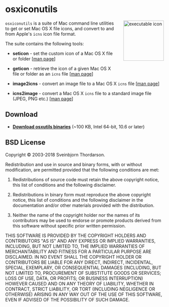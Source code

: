 # osxiconutils

<img src="http://sveinbjorn.org/images/executable_icon.jpg" width="128" height="128" alt="executable icon" style="float: right; margin-left: 20px; margin-bottom: 20px;" align="right">

`osxiconutils` is a suite of Mac command line utilities to get or set Mac OS X file icons, and convert to and from Apple's `icns` icon file format.

The suite contains the following tools:

* **seticon** - set the custom icon of a Mac OS X file or folder [<a href="https://sveinbjorn.org/files/manpages/seticon.man.html">man page</a>]

* **geticon** - retrieve the icon of a given Mac OS X file or folder as an `icns` file [<a href="https://sveinbjorn.org/files/manpages/geticon.man.html">man page</a>]

* **image2icns** - convert an image file to a Mac OS X `icns` file [<a href="https://sveinbjorn.org/files/manpages/image2icns.man.html">man page</a>]

* **icns2image** - convert a Mac OS X `icns` file to a standard image file (JPEG, PNG etc.) [<a href="https://sveinbjorn.org/files/manpages/icns2image.man.html">man page</a>]

## Download

* [**Download osxutils binaries**](https://sveinbjorn.org/files/software/osxiconutils.zip) (~100 KB, Intel 64-bit, 10.6 or later)

## BSD License

Copyright © 2003-2018 Sveinbjorn Thordarson.

Redistribution and use in source and binary forms, with or without modification, are permitted provided that the following conditions are met:

1. Redistributions of source code must retain the above copyright notice, this list of conditions and the following disclaimer.

2. Redistributions in binary form must reproduce the above copyright notice, this list of conditions and the following disclaimer in the documentation and/or other materials provided with the distribution.

3. Neither the name of the copyright holder nor the names of its contributors may be used to endorse or promote products derived from this software without specific prior written permission.

THIS SOFTWARE IS PROVIDED BY THE COPYRIGHT HOLDERS AND CONTRIBUTORS "AS IS" AND ANY EXPRESS OR IMPLIED WARRANTIES, INCLUDING, BUT NOT LIMITED TO, THE IMPLIED WARRANTIES OF MERCHANTABILITY AND FITNESS FOR A PARTICULAR PURPOSE ARE DISCLAIMED. IN NO EVENT SHALL THE COPYRIGHT HOLDER OR CONTRIBUTORS BE LIABLE FOR ANY DIRECT, INDIRECT, INCIDENTAL, SPECIAL, EXEMPLARY, OR CONSEQUENTIAL DAMAGES (INCLUDING, BUT NOT LIMITED TO, PROCUREMENT OF SUBSTITUTE GOODS OR SERVICES; LOSS OF USE, DATA, OR PROFITS; OR BUSINESS INTERRUPTION) HOWEVER CAUSED AND ON ANY THEORY OF LIABILITY, WHETHER IN CONTRACT, STRICT LIABILITY, OR TORT (INCLUDING NEGLIGENCE OR OTHERWISE) ARISING IN ANY WAY OUT OF THE USE OF THIS SOFTWARE, EVEN IF ADVISED OF THE POSSIBILITY OF SUCH DAMAGE.
